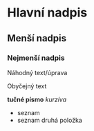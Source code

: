 # Hlavní nadpis

## Menší nadpis

### Nejmenší nadpis

Náhodný text/úprava

Obyčejný text

**tučné písmo**
*kurzíva*

- seznam 
- seznam druhá položka
